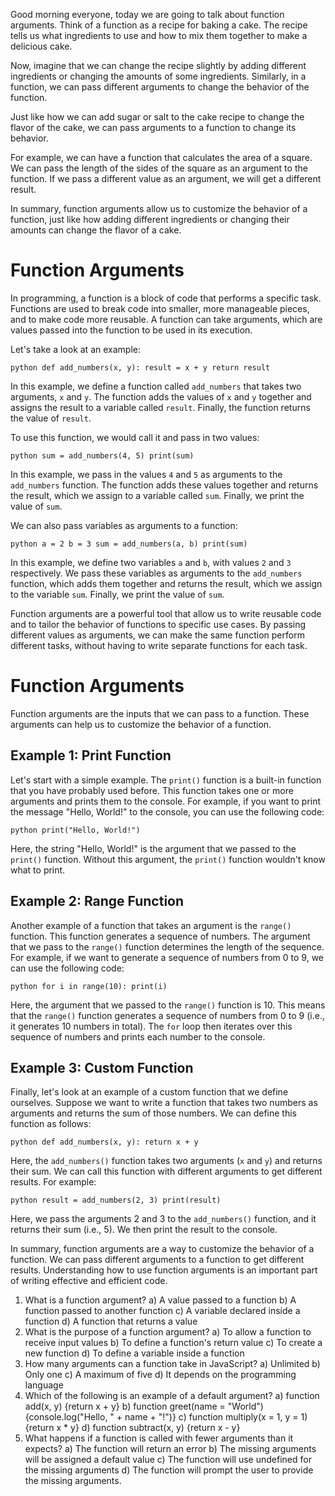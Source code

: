Good morning everyone, today we are going to talk about function arguments. Think of a function as a recipe for baking a cake. The recipe tells us what ingredients to use and how to mix them together to make a delicious cake. 


Now, imagine that we can change the recipe slightly by adding different ingredients or changing the amounts of some ingredients. Similarly, in a function, we can pass different arguments to change the behavior of the function.


Just like how we can add sugar or salt to the cake recipe to change the flavor of the cake, we can pass arguments to a function to change its behavior. 


For example, we can have a function that calculates the area of a square. We can pass the length of the sides of the square as an argument to the function. If we pass a different value as an argument, we will get a different result.


In summary, function arguments allow us to customize the behavior of a function, just like how adding different ingredients or changing their amounts can change the flavor of a cake.


Function Arguments
==================


In programming, a function is a block of code that performs a specific task. Functions are used to break code into smaller, more manageable pieces, and to make code more reusable. A function can take arguments, which are values passed into the function to be used in its execution.


Let's take a look at an example:


`python
def add_numbers(x, y):
 result = x + y
 return result`


In this example, we define a function called `add_numbers` that takes two arguments, `x` and `y`. The function adds the values of `x` and `y` together and assigns the result to a variable called `result`. Finally, the function returns the value of `result`.


To use this function, we would call it and pass in two values:


`python
sum = add_numbers(4, 5)
print(sum)`


In this example, we pass in the values `4` and `5` as arguments to the `add_numbers` function. The function adds these values together and returns the result, which we assign to a variable called `sum`. Finally, we print the value of `sum`.


We can also pass variables as arguments to a function:


`python
a = 2
b = 3
sum = add_numbers(a, b)
print(sum)`


In this example, we define two variables `a` and `b`, with values `2` and `3` respectively. We pass these variables as arguments to the `add_numbers` function, which adds them together and returns the result, which we assign to the variable `sum`. Finally, we print the value of `sum`.


Function arguments are a powerful tool that allow us to write reusable code and to tailor the behavior of functions to specific use cases. By passing different values as arguments, we can make the same function perform different tasks, without having to write separate functions for each task.


Function Arguments
==================


Function arguments are the inputs that we can pass to a function. These arguments can help us to customize the behavior of a function. 


Example 1: Print Function
-------------------------


Let's start with a simple example. The `print()` function is a built-in function that you have probably used before. This function takes one or more arguments and prints them to the console. For example, if you want to print the message "Hello, World!" to the console, you can use the following code:


`python
print("Hello, World!")`


Here, the string "Hello, World!" is the argument that we passed to the `print()` function. Without this argument, the `print()` function wouldn't know what to print.


Example 2: Range Function
-------------------------


Another example of a function that takes an argument is the `range()` function. This function generates a sequence of numbers. The argument that we pass to the `range()` function determines the length of the sequence. For example, if we want to generate a sequence of numbers from 0 to 9, we can use the following code:


`python
for i in range(10):
 print(i)`


Here, the argument that we passed to the `range()` function is 10. This means that the `range()` function generates a sequence of numbers from 0 to 9 (i.e., it generates 10 numbers in total). The `for` loop then iterates over this sequence of numbers and prints each number to the console.


Example 3: Custom Function
--------------------------


Finally, let's look at an example of a custom function that we define ourselves. Suppose we want to write a function that takes two numbers as arguments and returns the sum of those numbers. We can define this function as follows:


`python
def add_numbers(x, y):
 return x + y`


Here, the `add_numbers()` function takes two arguments (`x` and `y`) and returns their sum. We can call this function with different arguments to get different results. For example:


`python
result = add_numbers(2, 3)
print(result)`


Here, we pass the arguments 2 and 3 to the `add_numbers()` function, and it returns their sum (i.e., 5). We then print the result to the console.


In summary, function arguments are a way to customize the behavior of a function. We can pass different arguments to a function to get different results. Understanding how to use function arguments is an important part of writing effective and efficient code.


1. What is a function argument?
a) A value passed to a function
b) A function passed to another function
c) A variable declared inside a function
d) A function that returns a value
2. What is the purpose of a function argument?
a) To allow a function to receive input values
b) To define a function's return value
c) To create a new function
d) To define a variable inside a function
3. How many arguments can a function take in JavaScript?
a) Unlimited
b) Only one
c) A maximum of five
d) It depends on the programming language
4. Which of the following is an example of a default argument?
a) function add(x, y) {return x + y}
b) function greet(name = "World") {console.log("Hello, " + name + "!")}
c) function multiply(x = 1, y = 1) {return x \* y}
d) function subtract(x, y) {return x - y}
5. What happens if a function is called with fewer arguments than it expects?
a) The function will return an error
b) The missing arguments will be assigned a default value
c) The function will use undefined for the missing arguments
d) The function will prompt the user to provide the missing arguments.


